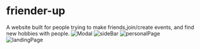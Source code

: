 
# friender-up
 A website built for people trying to make friends,join/create events, and find new hobbies with people.
![Modal](https://user-images.githubusercontent.com/73672338/133003875-fe165732-eac5-48cc-86bf-b3d639c81fe2.png)
![sideBar](https://user-images.githubusercontent.com/73672338/133003877-03368738-4036-458c-9bd7-7d8b5643b23c.png)
![personalPage](https://user-images.githubusercontent.com/73672338/133003878-02e1cdca-ab70-4cfc-b96d-82ef00356c80.png)
![landingPage](https://user-images.githubusercontent.com/73672338/133003881-c7f00f1a-437a-469a-8228-824bfc942692.jpg)
